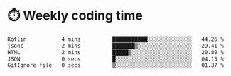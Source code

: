 
# :stopwatch: Weekly coding time
<!--START_SECTION:waka-->

```txt
Kotlin           4 mins          ███████████░░░░░░░░░░░░░░   44.26 %
jsonc            2 mins          ███████▒░░░░░░░░░░░░░░░░░   29.41 %
HTML             2 mins          █████▒░░░░░░░░░░░░░░░░░░░   20.80 %
JSON             0 secs          █░░░░░░░░░░░░░░░░░░░░░░░░   04.15 %
GitIgnore file   0 secs          ▒░░░░░░░░░░░░░░░░░░░░░░░░   01.37 %
```

<!--END_SECTION:waka-->


<!-- <p> <img src="https://github-readme-stats.vercel.app/api?username=cozgerest&show_icons=true&hide_border=false" />  </p> -->

